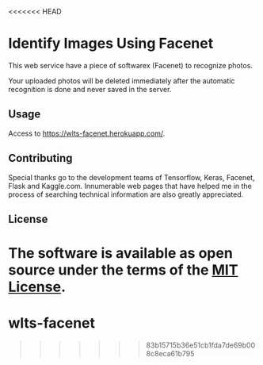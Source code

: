 <<<<<<< HEAD
# Identify Images Using Facenet

This web service have a piece of softwarex (Facenet) to recognize photos.

Your uploaded photos will be deleted immediately after the automatic recognition is done and never saved in the server.

## Usage
Access to https://wlts-facenet.herokuapp.com/.

## Contributing
Special thanks go to the development teams of Tensorflow, Keras, Facenet, Flask and Kaggle.com.
Innumerable web pages that have helped me in the process of searching technical information are also greatly appreciated.

## License
The software is available as open source under the terms of the [MIT License](http://opensource.org/licenses/MIT).
=======

# wlts-facenet
>>>>>>> 83b15715b36e51cb1fda7de69b008c8eca61b795
